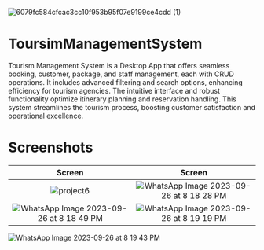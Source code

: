 
![6079fc584cfcac3cc10f953b95f07e9199ce4cdd (1)](https://github.com/Shrekpepsi/ToursimManagementSystem/assets/107950320/3d4472a9-60e3-41c6-a959-dbf887e15bf6)




# ToursimManagementSystem
Tourism Management System is a Desktop App that offers seamless booking, customer, package, and staff management, each with CRUD operations. It includes advanced filtering and search options, enhancing efficiency for tourism agencies. The intuitive interface and robust functionality optimize itinerary planning and reservation handling. This system streamlines the tourism process, boosting customer satisfaction and operational excellence.

# Screenshots 
Screen           |  Screen
:-------------------------:|:-------------------------:
![project6](https://github.com/Shrekpepsi/ToursimManagementSystem/assets/107950320/130d98b8-04ed-4973-bc8f-c99f1ff081bb) | ![WhatsApp Image 2023-09-26 at 8 18 28 PM](https://github.com/Shrekpepsi/ToursimManagementSystem/assets/107950320/fbbec25a-5d6b-490d-897f-b0d5578bb0f6)    
![WhatsApp Image 2023-09-26 at 8 18 49 PM](https://github.com/Shrekpepsi/ToursimManagementSystem/assets/107950320/52e3fad9-f92c-4157-946f-9b8397c3c5ed) | ![WhatsApp Image 2023-09-26 at 8 19 19 PM](https://github.com/Shrekpepsi/ToursimManagementSystem/assets/107950320/8e691145-adf2-456a-abbb-e76a64583085)   
![WhatsApp Image 2023-09-26 at 8 19 43 PM](https://github.com/Shrekpepsi/ToursimManagementSystem/assets/107950320/6fd3910b-0bcb-4b8e-b811-5203338a5fae)

